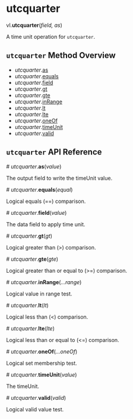 # utcquarter

vl.<b>utcquarter</b>(<em>field, as</em>)

A time unit operation for <code>utcquarter</code>.

## <code>utcquarter</code> Method Overview

* <em>utcquarter</em>.<a href="#as">as</a>
* <em>utcquarter</em>.<a href="#equals">equals</a>
* <em>utcquarter</em>.<a href="#field">field</a>
* <em>utcquarter</em>.<a href="#gt">gt</a>
* <em>utcquarter</em>.<a href="#gte">gte</a>
* <em>utcquarter</em>.<a href="#inRange">inRange</a>
* <em>utcquarter</em>.<a href="#lt">lt</a>
* <em>utcquarter</em>.<a href="#lte">lte</a>
* <em>utcquarter</em>.<a href="#oneOf">oneOf</a>
* <em>utcquarter</em>.<a href="#timeUnit">timeUnit</a>
* <em>utcquarter</em>.<a href="#valid">valid</a>

## <code>utcquarter</code> API Reference

<a name="as">#</a>
<em>utcquarter</em>.<b>as</b>(<em>value</em>)

The output field to write the timeUnit value.

<a name="equals">#</a>
<em>utcquarter</em>.<b>equals</b>(<em>equal</em>)

Logical equals (==) comparison.

<a name="field">#</a>
<em>utcquarter</em>.<b>field</b>(<em>value</em>)

The data field to apply time unit.

<a name="gt">#</a>
<em>utcquarter</em>.<b>gt</b>(<em>gt</em>)

Logical greater than (>) comparison.

<a name="gte">#</a>
<em>utcquarter</em>.<b>gte</b>(<em>gte</em>)

Logical greater than or equal to (>=) comparison.

<a name="inRange">#</a>
<em>utcquarter</em>.<b>inRange</b>(<em>...range</em>)

Logical value in range test.

<a name="lt">#</a>
<em>utcquarter</em>.<b>lt</b>(<em>lt</em>)

Logical less than (<) comparison.

<a name="lte">#</a>
<em>utcquarter</em>.<b>lte</b>(<em>lte</em>)

Logical less than or equal to (<=) comparison.

<a name="oneOf">#</a>
<em>utcquarter</em>.<b>oneOf</b>(<em>...oneOf</em>)

Logical set membership test.

<a name="timeUnit">#</a>
<em>utcquarter</em>.<b>timeUnit</b>(<em>value</em>)

The timeUnit.

<a name="valid">#</a>
<em>utcquarter</em>.<b>valid</b>(<em>valid</em>)

Logical valid value test.

